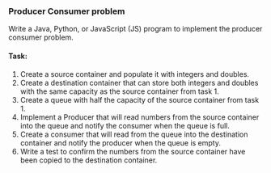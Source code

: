 ### Producer Consumer problem
Write a Java, Python, or JavaScript (JS) program to implement the producer consumer problem.<br />
#### Task:
1. Create a source container and populate it with integers and doubles.
2. Create a destination container that can store both integers and doubles with the same capacity as the source container from task 1.
3. Create a queue with half the capacity of the source container from task 1.
4. Implement a Producer that will read numbers from the source container into the queue and notify the consumer when the queue is full.
5. Create a consumer that will read from the queue into the destination container and notify the producer when the queue is empty.
6. Write a test to confirm the numbers from the source container have been copied to the destination container.